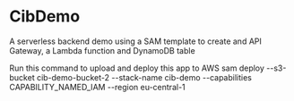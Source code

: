# CibDemo

A serverless backend demo using a SAM template to create and API Gateway, a Lambda function and DynamoDB table

Run this command to upload and deploy this app to AWS sam deploy --s3-bucket cib-demo-bucket-2 --stack-name cib-demo --capabilities CAPABILITY_NAMED_IAM --region eu-central-1

